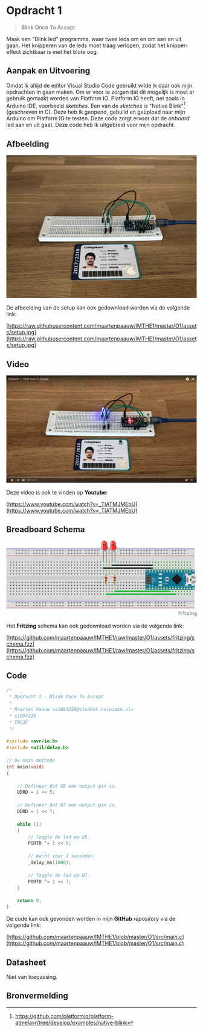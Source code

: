 # Opdracht 1

> Blink Once To Accept

Maak een "Blink led" programma, waar twee leds om en om aan en uit gaan. Het knipperen van de leds moet traag verlopen, zodat het knipper-effect zichtbaar is met het blote oog.

## Aanpak en Uitvoering

Omdat ik altijd de editor Visual Studio Code gebruikt wilde ik daar ook mijn opdrachten in gaan maken. Om er voor te zorgen dat dit mogelijk is moet er gebruik gemaakt worden van Platform IO. Platform IO heeft, net zoals in Arduino IDE, voorbeeld *sketches*. Een van de *sketches* is "Native Blink"[^1] (geschreven in C). Deze heb ik geopend, gebuild en geüpload naar mijn Arduino om Platform IO te testen. Deze code zorgt ervoor dat de *onboard* led aan en uit gaat. Deze code heb ik uitgebreid voor mijn opdracht.

## Afbeelding

![setup](assets/setup.jpg)

De afbeelding van de setup kan ook gedownload worden via de volgende link:

[https://raw.githubusercontent.com/maartenpaauw/IMTHE1/master/O1/assets/setup.jpg](https://raw.githubusercontent.com/maartenpaauw/IMTHE1/master/O1/assets/setup.jpg)

## Video

[![setup](assets/youtube.png)](https://www.youtube.com/watch?v=_TIATMJMEbU)

Deze video is ook te vinden op **Youtube**:

[https://www.youtube.com/watch?v=_TIATMJMEbU](https://www.youtube.com/watch?v=_TIATMJMEbU)

## Breadboard Schema

[![schema](assets/fritzing/schema.png)](https://raw.githubusercontent.com/maartenpaauw/IMTHE1/master/O1/assets/fritzing/schema.png)

Het **Fritzing** schema kan ook gedownload worden via de volgende link:

[https://github.com/maartenpaauw/IMTHE1/raw/master/O1/assets/fritzing/schema.fzz](https://github.com/maartenpaauw/IMTHE1/raw/master/O1/assets/fritzing/schema.fzz)

## Code

```c
/*
 * Opdracht 1 - Blink Once To Accept
 * 
 * Maarten Paauw <s1094220@student.hsleiden.nl>
 * s1094220
 * INF3C
 */

#include <avr/io.h>
#include <util/delay.h>

// De main methode
int main(void)
{

    // Defineer dat D5 een output pin is.
    DDRD = 1 << 5;

    // Defineer dat D7 een output pin is.
    DDRD = 1 << 7;

    while (1)
    {
        // Toggle de led op D5.
        PORTD ^= 1 << 5;

        // Wacht voor 1 seconden.
        _delay_ms(1000);

        // Toggle de led op D7.
        PORTD ^= 1 << 7;
    }

    return 0;
}
```

De code kan ook gevonden worden in mijn **GitHub** *repository* via de volgende link:

[https://github.com/maartenpaauw/IMTHE1/blob/master/O1/src/main.c](https://github.com/maartenpaauw/IMTHE1/blob/master/O1/src/main.c)

## Datasheet

Niet van toepassing.

## Bronvermelding

[^1]: https://github.com/platformio/platform-atmelavr/tree/develop/examples/native-blink
